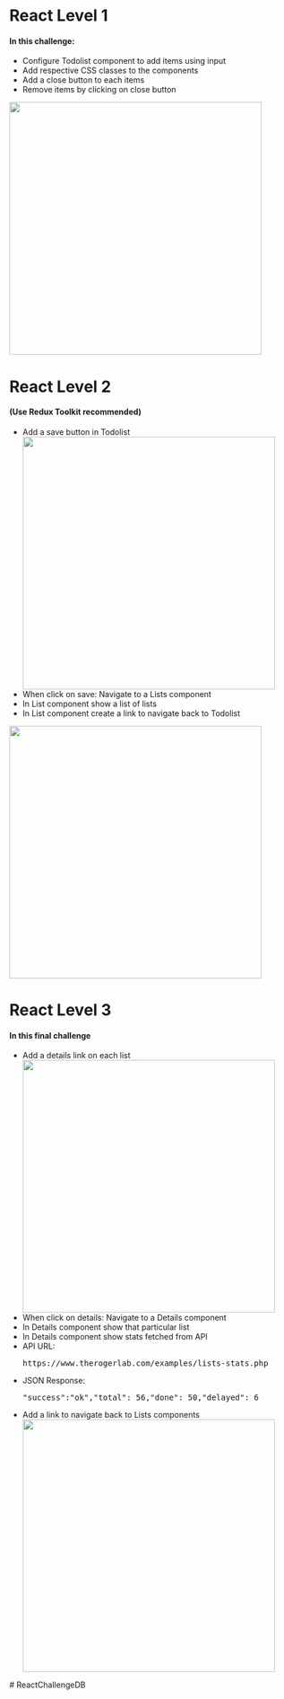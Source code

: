 <h1>React Level 1</h1>
            <h4>In this challenge:</h4>
                <ul>
                    <li>Configure Todolist component to add items using input</li>
                    <li>Add respective CSS classes to the components</li>
                    <li>Add a close button to each items</li>
                    <li>Remove items by clicking on close button</li>
                </ul>
                <img src='https://www.therogerlab.com/sandbox/projectimages/5c76a4b094e91/c2562945f26329b029f28269e3aa4eb7.jpg' width="450">
<h1>React Level 2</h1>            
            <h4>(Use Redux Toolkit recommended)</h4>            
                <ul>
                    <li>Add a save button in Todolist</li>
            <img src='https://www.therogerlab.com/sandbox/projectimages/5c76a4b094e91/800b7cf6272a47eefd89994dcedb50b3.jpg' width="450">            
                    <li>When click on save: Navigate to a Lists component</li>                    
                    <li>In List component show a list of lists</li>
                    <li>In List component create a link to navigate back to Todolist</li>                    
                </ul>
                <img src='https://www.therogerlab.com/sandbox/projectimages/5c76a4b094e91/1e5229de82214cdcfad1d91ce662e81d.jpg' width="450">                
        <h1>React Level 3</h1>            
            <h4>In this final challenge</h4>            
                <ul>
                    <li>Add a details link on each list</li> 
            <img src='https://www.therogerlab.com/sandbox/projectimages/5c76a4b094e91/e1b7302c65a68091439064e30c802a23.jpg' width="450">
                    <li>When click on details: Navigate to a Details component</li>                    
                    <li>In Details component show that particular list</li>
                    <li>In Details component show stats fetched from API</li>                    
                    <li>API URL: <pre>https://www.therogerlab.com/examples/lists-stats.php</pre></li>
                    <li>JSON Response: <pre>"success":"ok","total": 56,"done": 50,"delayed": 6</pre></li>
                    <li>Add a link to navigate back to Lists components</li>
            <img src='https://www.therogerlab.com/sandbox/projectimages/5c76a4b094e91/6ca9f7aae2d28fb548169dafff00ce0b.jpg' width="450">  
                </ul>                
           
             
         
#   R e a c t C h a l l e n g e D B  
 